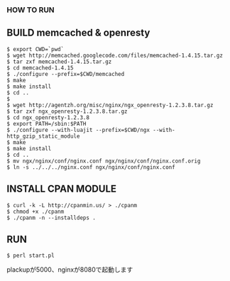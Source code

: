 ### HOW TO RUN ###

## BUILD memcached & openresty ##

    $ export CWD=`pwd`
    $ wget http://memcached.googlecode.com/files/memcached-1.4.15.tar.gz
    $ tar zxf memcached-1.4.15.tar.gz
    $ cd memcached-1.4.15
    $ ./configure --prefix=$CWD/memcached
    $ make
    $ make install
    $ cd ..
    $
    $ wget http://agentzh.org/misc/nginx/ngx_openresty-1.2.3.8.tar.gz
    $ tar zxf ngx_openresty-1.2.3.8.tar.gz
    $ cd ngx_openresty-1.2.3.8
    $ export PATH=/sbin:$PATH
    $ ./configure --with-luajit --prefix=$CWD/ngx --with-http_gzip_static_module
    $ make
    $ make install
    $ cd ..
    $ mv ngx/nginx/conf/nginx.conf ngx/nginx/conf/nginx.conf.orig
    $ ln -s ../../../nginx.conf ngx/nginx/conf/nginx.conf


## INSTALL CPAN MODULE ##

    $ curl -k -L http://cpanmin.us/ > ./cpanm
    $ chmod +x ./cpanm
    $ ./cpanm -n --installdeps .

## RUN ##

    $ perl start.pl

plackupが5000、nginxが8080で起動します